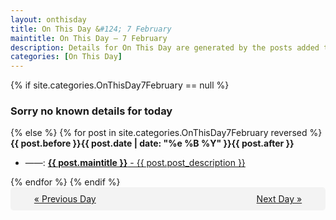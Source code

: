 ```yaml
---
layout: onthisday
title: On This Day &#124; 7 February
maintitle: On This Day — 7 February
description: Details for On This Day are generated by the posts added to the website so the content is subject to changes/updates over time.
categories: [On This Day]
---
```


{% if site.categories.OnThisDay7February == null %}
<h3>Sorry no known details for today</h3>
{% else %}
{% for post in site.categories.OnThisDay7February reversed %}
<strong>{{ post.before }}{{ post.date | date: "%e %B %Y" }}{{ post.after }}</strong>
<ul>
<li> ——: <a class="{{ post.class }}" href="{{ post.url }}"><strong>{{ post.maintitle }}</strong> - {{ post.post_description }}</a></li>
</ul>
{% endfor %}
{% endif %}

<div style="background-color: #f3f3f3; padding: 10px; border-radius: 5px; text-align: center; display: flex; justify-content: space-evenly;">
<a href="/onthisday/02/02-06">« Previous Day</a>
<span style="visibility:hidden;">[ Visit Leap Year February 29 ]</span>
<a href="/onthisday/02/02-08">Next Day »</a>
</div>

